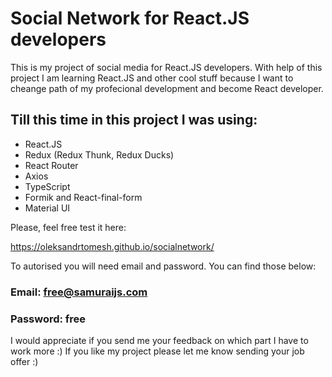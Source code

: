 # Social Network for React.JS developers

This is my project of social media for React.JS developers. 
With help of this project I am learning React.JS and other cool stuff because I want to cheange path of my profecional development and become React developer. 

## Till this time in this project I was using:
- React.JS
- Redux (Redux Thunk, Redux Ducks)
- React Router
- Axios
- TypeScript
- Formik and React-final-form
- Material UI

Please, feel free test it here: 

https://oleksandrtomesh.github.io/socialnetwork/

To autorised you will need email and password. You can find those below:

### Email: free@samuraijs.com
### Password: free

I would appreciate if you send me your feedback on which part I have to work more :)
If you like my project please let me know sending your job offer :)

